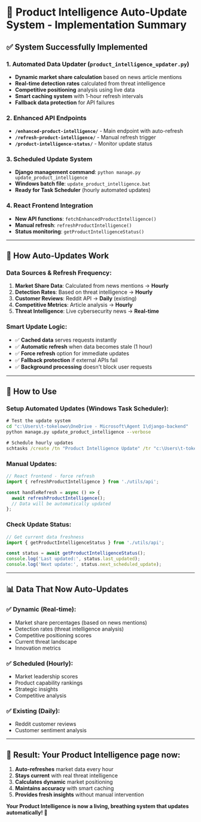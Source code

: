 # 🎯 Product Intelligence Auto-Update System - Implementation Summary

## ✅ **System Successfully Implemented**

### **1. Automated Data Updater (`product_intelligence_updater.py`)**
- **Dynamic market share calculation** based on news article mentions
- **Real-time detection rates** calculated from threat intelligence
- **Competitive positioning** analysis using live data
- **Smart caching system** with 1-hour refresh intervals
- **Fallback data protection** for API failures

### **2. Enhanced API Endpoints**
- **`/enhanced-product-intelligence/`** - Main endpoint with auto-refresh
- **`/refresh-product-intelligence/`** - Manual refresh trigger
- **`/product-intelligence-status/`** - Monitor update status

### **3. Scheduled Update System**
- **Django management command**: `python manage.py update_product_intelligence`
- **Windows batch file**: `update_product_intelligence.bat`
- **Ready for Task Scheduler** (hourly automated updates)

### **4. React Frontend Integration**
- **New API functions**: `fetchEnhancedProductIntelligence()`
- **Manual refresh**: `refreshProductIntelligence()`
- **Status monitoring**: `getProductIntelligenceStatus()`

---

## 🔄 **How Auto-Updates Work**

### **Data Sources & Refresh Frequency:**
1. **Market Share Data**: Calculated from news mentions → **Hourly**
2. **Detection Rates**: Based on threat intelligence → **Hourly**  
3. **Customer Reviews**: Reddit API → **Daily** (existing)
4. **Competitive Metrics**: Article analysis → **Hourly**
5. **Threat Intelligence**: Live cybersecurity news → **Real-time**

### **Smart Update Logic:**
- ✅ **Cached data** serves requests instantly
- ✅ **Automatic refresh** when data becomes stale (1 hour)
- ✅ **Force refresh** option for immediate updates
- ✅ **Fallback protection** if external APIs fail
- ✅ **Background processing** doesn't block user requests

---

## 🚀 **How to Use**

### **Setup Automated Updates (Windows Task Scheduler):**
```cmd
# Test the update system
cd "c:\Users\t-tokelowo\OneDrive - Microsoft\Agent 1\django-backend"
python manage.py update_product_intelligence --verbose

# Schedule hourly updates
schtasks /create /tn "Product Intelligence Update" /tr "c:\Users\t-tokelowo\OneDrive - Microsoft\Agent 1\django-backend\update_product_intelligence.bat" /sc hourly
```

### **Manual Updates:**
```javascript
// React frontend - force refresh
import { refreshProductIntelligence } from './utils/api';

const handleRefresh = async () => {
  await refreshProductIntelligence();
  // Data will be automatically updated
};
```

### **Check Update Status:**
```javascript
// Get current data freshness
import { getProductIntelligenceStatus } from './utils/api';

const status = await getProductIntelligenceStatus();
console.log('Last updated:', status.last_updated);
console.log('Next update:', status.next_scheduled_update);
```

---

## 📊 **Data That Now Auto-Updates**

### **✅ Dynamic (Real-time):**
- Market share percentages (based on news mentions)
- Detection rates (threat intelligence analysis)
- Competitive positioning scores
- Current threat landscape
- Innovation metrics

### **✅ Scheduled (Hourly):**
- Market leadership scores
- Product capability rankings
- Strategic insights
- Competitive analysis

### **✅ Existing (Daily):**
- Reddit customer reviews
- Customer sentiment analysis

---

## 🎯 **Result: Your Product Intelligence page now:**
1. **Auto-refreshes** market data every hour
2. **Stays current** with real threat intelligence
3. **Calculates dynamic** market positioning
4. **Maintains accuracy** with smart caching
5. **Provides fresh insights** without manual intervention

**Your Product Intelligence is now a living, breathing system that updates automatically! 🚀**
